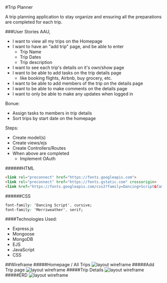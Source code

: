 #Trip Planner

A trip planning application to stay organize and ensuring all the preparations are completed for each trip.

###User Stories
AAU,
- I want to view all my trips on the Homepage
- I want to have an "add trip" page, and be able to enter
    - Trip Name
    - Trip Dates
    - Trip description
- I want to see each trip's details on it's own/show page
- I want to be able to add tasks on the trip details page
    - like booking flights, Airbnb, buy grocery, etc.
- I want to be able to add members of the trip on the details page
- I want to be able to make comments on the details page
- I want to only be able to make any updates when logged in

Bonue:
- Assign tasks to members in trip details
- Sort trips by start date on the homepage

Steps:
- Create model(s)
- Create views/ejs
- Create Controllers/Routes
- When above are completed
    - Implement OAuth

######HTML
```html
<link rel="preconnect" href="https://fonts.googleapis.com">
<link rel="preconnect" href="https://fonts.gstatic.com" crossorigin>
<link href="https://fonts.googleapis.com/css2?family=Dancing+Script&family=Merriweather:wght@300&display=swap" rel="stylesheet">
```
######CSS
```css
font-family: 'Dancing Script', cursive;
font-family: 'Merriweather', serif;
```

####Technologies Used:
- Express.js
- Mongoose
- MongoDB
- EJS
- JavaScript
- CSS

##Wireframe
#####Homepage / All Trips
![layout wireframe](https://i.imgur.com/yJYKRMQ.png)
#####Add Trip page
![layout wireframe](https://i.imgur.com/TEs8wzZ.png)
#####Trip Details
![layout wireframe](https://i.imgur.com/yANO9s9.png)
#####ERD
![layout wireframe](https://i.imgur.com/aI6xk1D.png)